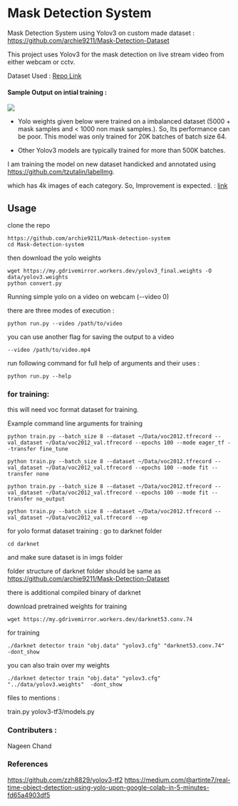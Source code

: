 # Mask Detection System 
Mask Detection System using Yolov3 on custom made dataset : https://github.com/archie9211/Mask-Detection-Dataset


This project uses Yolov3 for the mask detection on live stream video from either webcam or cctv.

Dataset Used : [Repo Link](https://github.com/archie9211/Mask-Detection-Dataset/tree/30746c618d84df4e628bbd62a0349201ae800776)

#### Sample Output on intial training :

![](outputsample.gif)

 - Yolo weights given below were trained on a imbalanced dataset (5000 + mask samples and < 1000 non mask samples.). So, Its performance can be poor. This model was only trained for 20K batches of batch size 64.

 - Other Yolov3 models are typically trained for more than 500K batches.

I am training the model on new dataset handicked and annotated using https://github.com/tzutalin/labelImg.

which has 4k images of each category. So, Improvement is expected. : [link](https://github.com/archie9211/Mask-Detection-Dataset)


## Usage

clone the repo 
```
https://github.com/archie9211/Mask-detection-system
cd Mask-detection-system 
```

then download the yolo weights
```
wget https://my.gdrivemirror.workers.dev/yolov3_final.weights -O data/yolov3.weights
python convert.py
```

Running simple yolo on a video on webcam (--video 0) 

there are three modes of execution :

```
python run.py --video /path/to/video 
```
you can use another flag for saving the output to a video 

```
--video /path/to/video.mp4
```
run following command for full help of arguments and their uses :
```
python run.py --help
```
### for training:

this will need voc format dataset for training.

Example command line arguments for training

```
python train.py --batch_size 8 --dataset ~/Data/voc2012.tfrecord --val_dataset ~/Data/voc2012_val.tfrecord --epochs 100 --mode eager_tf --transfer fine_tune

python train.py --batch_size 8 --dataset ~/Data/voc2012.tfrecord --val_dataset ~/Data/voc2012_val.tfrecord --epochs 100 --mode fit --transfer none

python train.py --batch_size 8 --dataset ~/Data/voc2012.tfrecord --val_dataset ~/Data/voc2012_val.tfrecord --epochs 100 --mode fit --transfer no_output

python train.py --batch_size 8 --dataset ~/Data/voc2012.tfrecord --val_dataset ~/Data/voc2012_val.tfrecord --ep
```
for yolo format dataset training :
go to darknet folder
```
cd darknet
```
and make sure dataset is in imgs folder 

folder structure of darknet folder should be same as https://github.com/archie9211/Mask-Detection-Dataset

there is additional compiled binary of darknet

download pretrained weights for training 

```
wget https://my.gdrivemirror.workers.dev/darknet53.conv.74
```
for training
```
./darknet detector train "obj.data" "yolov3.cfg" "darknet53.conv.74"  -dont_show
```

you can also train over my weights
```
./darknet detector train "obj.data" "yolov3.cfg" "../data/yolov3.weights"  -dont_show
```


files to mentions :

train.py
yolov3-tf3/models.py
### Contributers :

Nageen Chand 

### References
https://github.com/zzh8829/yolov3-tf2
https://medium.com/@artinte7/real-time-object-detection-using-yolo-upon-google-colab-in-5-minutes-fd65a4903df5
